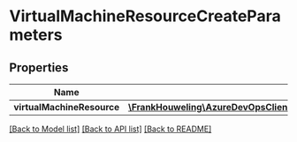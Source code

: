 # VirtualMachineResourceCreateParameters

## Properties
Name | Type | Description | Notes
------------ | ------------- | ------------- | -------------
**virtualMachineResource** | [**\FrankHouweling\AzureDevOpsClient\DistributedTask\Model\VirtualMachineResource**](VirtualMachineResource.md) |  | [optional] 

[[Back to Model list]](../README.md#documentation-for-models) [[Back to API list]](../README.md#documentation-for-api-endpoints) [[Back to README]](../README.md)


